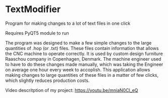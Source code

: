 # TextModifier

Program for making changes to a lot of text files in one click

Requires PyQT5 module to run

The program was designed to make a few simple changes to the large quantities of .hop (or .txt) files. These files contain 
information that allows the CNC machine to operate correctly. It is used by custom design furniture Raaschou company in
Copenhagen, Denmark. The machine engineer used to have to do these changes made manually, which was taking the Engineer
on average one hour every week to accoplish. This application allows making changes to large quantities of these files 
in a matter of few clicks, which slightly reduces production costs.

Video descritption of my project: https://youtu.be/mniaN0Cl_eQ
